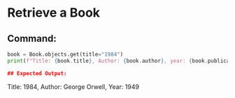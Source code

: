 # Retrieve a Book

## Command:
```python
book = Book.objects.get(title="1984")
print(f"Title: {book.title}, Author: {book.author}, year: {book.publication_year})

## Expected Output:
```
Title: 1984, Author: George Orwell, Year: 1949
```
